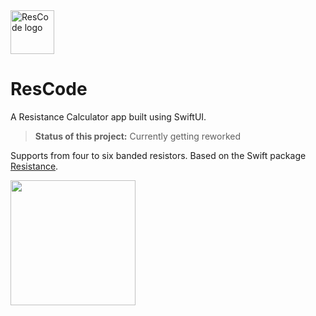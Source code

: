 <picture>
  <img src="https://user-images.githubusercontent.com/88886207/205191623-0f467588-070d-418f-884b-8ca134fc1d6b.png" alt="ResCode logo" height="70">
</picture>

# ResCode

A Resistance Calculator app built using SwiftUI.

> **Status of this project:** Currently getting reworked

Supports from four to six banded resistors. Based on the Swift package [Resistance](https://github.com/8rightside/Resistance).

<p>
<img src="https://user-images.githubusercontent.com/88886207/206603469-78e48ad2-8633-461c-a205-69af586a476a.gif" width="200"/>
</p>
